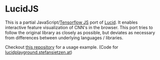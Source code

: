 # LucidJS

This is a partial JavaScript/[Tensorflow JS](https://www.tensorflow.org/js) port of [Lucid](https://github.com/tensorflow/lucid). It enables interactive feature visualization of CNN's in the browser.
This port tries to follow the original library as closely as possible, but deviates as necessary from differences between underlying languages / libraries.

Checkout [this repository](https://github.com/stefsietz/LucidPlayground) for a usage example.
(Code for [lucidplayground.stefansietzen.at](http://lucidplayground.stefansietzen.at))
